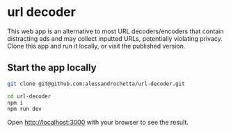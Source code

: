 # url decoder

This web app is an alternative to most URL decoders/encoders that contain distracting ads and may collect inputted URLs, potentially violating privacy. Clone this app and run it locally, or visit the published version.

## Start the app locally

```bash
git clone git@github.com:alessandrochetta/url-decoder.git
```

```bash
cd url-decoder
npm i
npm run dev
```

Open [http://localhost:3000](http://localhost:3000) with your browser to see the result.
